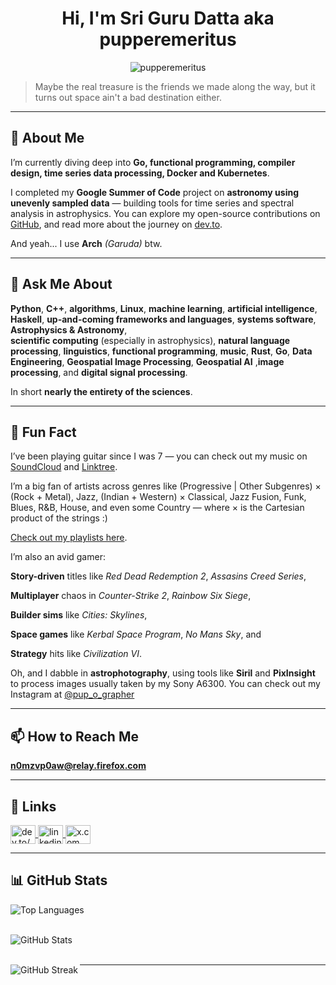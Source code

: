 <h1 align="center">Hi, I'm Sri Guru Datta aka pupperemeritus</h1>

<p align="center">
  <img src="https://komarev.com/ghpvc/?username=pupperemeritus&label=Profile%20views&color=0e75b6&style=flat" alt="pupperemeritus" />
</p>

> Maybe the real treasure is the friends we made along the way, but it turns out space ain't a bad destination either.

---

## 🧠 About Me

I’m currently diving deep into **Go, functional programming, compiler design, time series data processing, Docker and Kubernetes**.

I completed my **Google Summer of Code** project on **astronomy using unevenly sampled data** — building tools for time series and spectral analysis in astrophysics. You can explore my open-source contributions on [GitHub](https://github.com/pupperemeritus), and read more about the journey on [dev.to](https://dev.to/pupperemeritus).

And yeah... I use **Arch** *(Garuda)* btw.

---

## 🔧 Ask Me About


**Python**, **C++**, **algorithms**, **Linux**, **machine learning**, **artificial intelligence**, **Haskell**, **up-and-coming frameworks and languages**, **systems software**, **Astrophysics & Astronomy**,  
**scientific computing** (especially in astrophysics), **natural language processing**, **linguistics**, **functional programming**, **music**,  **Rust**, **Go**, **Data Engineering**,
**Geospatial Image Processing**, **Geospatial AI** ,**image processing**, and **digital signal processing**.

In short **nearly the entirety of the sciences**.

---

## 🎸 Fun Fact

I’ve been playing guitar since I was 7 — you can check out my music on [SoundCloud](https://soundcloud.com/pupperemeritus) and [Linktree](https://linktr.ee/cosmitechts).

I’m a big fan of artists across genres like (Progressive | Other Subgenres) × (Rock + Metal), Jazz, (Indian + Western) × Classical, Jazz Fusion, Funk, Blues, R&B, House, and even some Country  — where × is the Cartesian product of the strings :)

[Check out my playlists here](https://www.last.fm/user/pupper_emeritus/playlists).

I’m also an avid gamer:  

**Story-driven** titles like *Red Dead Redemption 2*,  *Assasins Creed Series*,

**Multiplayer** chaos in *Counter-Strike 2*, *Rainbow Six Siege*,

**Builder sims** like *Cities: Skylines*,

**Space games** like *Kerbal Space Program*, *No Mans Sky*, and  

**Strategy** hits like *Civilization VI*.

Oh, and I dabble in **astrophotography**, using tools like **Siril** and **PixInsight** to process images usually taken by my Sony A6300. You can check out my Instagram at [@pup_o_grapher](https://www.instagram.com/pup_o_grapher/)


---

## 📫 How to Reach Me

**n0mzvp0aw@relay.firefox.com**  


---

## 🔗 Links

<p align="left">
  <a href="https://dev.to/pupperemeritus" target="blank">
    <img align="center" src="https://raw.githubusercontent.com/rahuldkjain/github-profile-readme-generator/master/src/images/icons/Social/devto.svg" alt="dev.to/pupperemeritus" height="30" width="40" />
  </a>
  <a href="https://linkedin.com/in/sri-guru-datta-p/" target="blank">
    <img align="center" src="https://raw.githubusercontent.com/rahuldkjain/github-profile-readme-generator/master/src/images/icons/Social/linked-in-alt.svg" alt="linkedin" height="30" width="40" />
  </a>
  <a href="https://x.com/pupperemeritus9" target="blank">
    <img align="center" src="https://raw.githubusercontent.com/rahuldkjain/github-profile-readme-generator/master/src/images/icons/Social/twitter.svg" alt="x.com" height="30" width="40" />
  </a>
</p>

---

## 📊 GitHub Stats

<p>
  <img align="left" src="https://github-readme-stats.vercel.app/api/top-langs?username=pupperemeritus&show_icons=true&locale=en&size_weight=0.5&count_weight=0.5&hide=html,b&layout=donut&theme=nord" alt="Top Languages" />
</p>

<br>
<br>

<p>
  <img align="left" src="https://github-readme-stats.vercel.app/api?username=pupperemeritus&show_icons=true&show=reviews,discussions_started,discussions_answered,prs_merged,prs_merged_percentage&locale=en&theme=nord" alt="GitHub Stats" />
</p>


<br>
<br>

<p>
  <img align="left" src="https://github-readme-streak-stats.herokuapp.com/?user=pupperemeritus&theme=nord&date_format=M%20j%5B%2C%20Y%5D" alt="GitHub Streak" />
</p>

---

